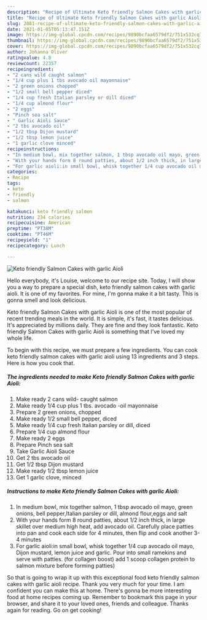 ```yaml
---
description: "Recipe of Ultimate Keto friendly Salmon Cakes with garlic Aioli"
title: "Recipe of Ultimate Keto friendly Salmon Cakes with garlic Aioli"
slug: 2081-recipe-of-ultimate-keto-friendly-salmon-cakes-with-garlic-aioli
date: 2021-01-05T05:13:47.151Z
image: https://img-global.cpcdn.com/recipes/9890bcfaa6579df2/751x532cq70/keto-friendly-salmon-cakes-with-garlic-aioli-recipe-main-photo.jpg
thumbnail: https://img-global.cpcdn.com/recipes/9890bcfaa6579df2/751x532cq70/keto-friendly-salmon-cakes-with-garlic-aioli-recipe-main-photo.jpg
cover: https://img-global.cpcdn.com/recipes/9890bcfaa6579df2/751x532cq70/keto-friendly-salmon-cakes-with-garlic-aioli-recipe-main-photo.jpg
author: Johanna Oliver
ratingvalue: 4.8
reviewcount: 22357
recipeingredient:
- "2 cans wild caught salmon"
- "1/4 cup plus 1 tbs avocado oil mayonnaise"
- "2 green onions chopped"
- "1/2 small bell pepper diced"
- "1/4 cup fresh Italian parsley or dill diced"
- "1/4 cup almond flour"
- "2 eggs"
- "Pinch sea salt"
- " Garlic Aioli Sauce"
- "2 tbs avocado oil"
- "1/2 tbsp Dijon mustard"
- "1/2 tbsp lemon juice"
- "1 garlic clove minced"
recipeinstructions:
- "In medium bowl, mix together salmon, 1 tbsp avocado oil mayo, green onions, bell pepper,Italian parsley or dill, almond flour,eggs and salt"
- "With your hands form 8 round patties, about 1/2 inch thick, in large skillet over medium high heat, add avocado oil. Carefully place patties into pan and cook each side for 4 minutes, then flip and cook another 3-4 minutes"
- "For garlic aioli:in small bowl, whisk together 1/4 cup avocado oil mayo, Dijon mustard, lemon juice and garlic. Pour into small ramekins and serve with patties. (for collagen boost) add 1 scoop collagen protein to salmon mixture before forming patties)"
categories:
- Recipe
tags:
- keto
- friendly
- salmon

katakunci: keto friendly salmon 
nutrition: 234 calories
recipecuisine: American
preptime: "PT38M"
cooktime: "PT46M"
recipeyield: "1"
recipecategory: Lunch

---
```



![Keto friendly Salmon Cakes with garlic Aioli](https://img-global.cpcdn.com/recipes/9890bcfaa6579df2/751x532cq70/keto-friendly-salmon-cakes-with-garlic-aioli-recipe-main-photo.jpg)

Hello everybody, it's Louise, welcome to our recipe site. Today, I will show you a way to prepare a special dish, keto friendly salmon cakes with garlic aioli. It is one of my favorites. For mine, I'm gonna make it a bit tasty. This is gonna smell and look delicious.



Keto friendly Salmon Cakes with garlic Aioli is one of the most popular of recent trending meals in the world. It is simple, it's fast, it tastes delicious. It's appreciated by millions daily. They are fine and they look fantastic. Keto friendly Salmon Cakes with garlic Aioli is something that I've loved my whole life.


To begin with this recipe, we must prepare a few ingredients. You can cook keto friendly salmon cakes with garlic aioli using 13 ingredients and 3 steps. Here is how you cook that.

<!--inarticleads1-->

##### The ingredients needed to make Keto friendly Salmon Cakes with garlic Aioli:

1. Make ready 2 cans wild- caught salmon
1. Make ready 1/4 cup plus 1 tbs. avocado -oil mayonnaise
1. Prepare 2 green onions, chopped
1. Make ready 1/2 small bell pepper, diced
1. Make ready 1/4 cup fresh Italian parsley or dill, diced
1. Prepare 1/4 cup almond flour
1. Make ready 2 eggs
1. Prepare Pinch sea salt
1. Take  Garlic Aioli Sauce
1. Get 2 tbs avocado oil
1. Get 1/2 tbsp Dijon mustard
1. Make ready 1/2 tbsp lemon juice
1. Get 1 garlic clove, minced




<!--inarticleads2-->

##### Instructions to make Keto friendly Salmon Cakes with garlic Aioli:

1. In medium bowl, mix together salmon, 1 tbsp avocado oil mayo, green onions, bell pepper,Italian parsley or dill, almond flour,eggs and salt
1. With your hands form 8 round patties, about 1/2 inch thick, in large skillet over medium high heat, add avocado oil. Carefully place patties into pan and cook each side for 4 minutes, then flip and cook another 3-4 minutes
1. For garlic aioli:in small bowl, whisk together 1/4 cup avocado oil mayo, Dijon mustard, lemon juice and garlic. Pour into small ramekins and serve with patties. (for collagen boost) add 1 scoop collagen protein to salmon mixture before forming patties)




So that is going to wrap it up with this exceptional food keto friendly salmon cakes with garlic aioli recipe. Thank you very much for your time. I am confident you can make this at home. There's gonna be more interesting food at home recipes coming up. Remember to bookmark this page in your browser, and share it to your loved ones, friends and colleague. Thanks again for reading. Go on get cooking!
